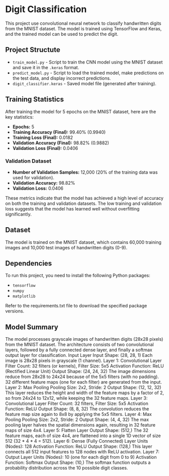 # Digit Classification 

This project use convolutional neural network to classify handwritten digits from the MNIST dataset. The model is trained using TensorFlow and Keras, and the trained model can be used to predict the digit.

## Project Structute 

- `train_model.py` - Script to train the CNN model using the MNIST dataset and save it in the `.keras` format.
- `predict_model.py` - Script to load the trained model, make predictions on the test data, and display incorrect predictions.
- `digit_classifier.keras` - Saved model file (generated after training).

## Training Statistics

After training the model for 5 epochs on the MNIST dataset, here are the key statistics:

- **Epochs:** 5
- **Training Accuracy (Final):** 99.40% (0.9940)
- **Training Loss (Final):** 0.0182
- **Validation Accuracy (Final):** 98.82% (0.9882)
- **Validation Loss (Final):** 0.0406

### Validation Dataset

- **Number of Validation Samples:** 12,000 (20% of the training data was used for validation).
- **Validation Accuracy:** 98.82%
- **Validation Loss:** 0.0406

These metrics indicate that the model has achieved a high level of accuracy on both the training and validation datasets. The low training and validation loss suggests that the model has learned well without overfitting significantly.


## Dataset
The model is trained on the MNIST dataset, which contains 60,000 training images and 10,000 test images of handwritten digits (0-9).

## Dependencies

To run this project, you need to install the following Python packages:

- `tensorflow`
- `numpy`
- `matplotlib`

Refer to the requirements.txt file to download the specified package versions.

## Model Summary 

The model processes grayscale images of handwritten digits (28x28 pixels) from the MNIST dataset. The architecture consists of two convolutional layers, followed by a fully connected dense layer, and finally a softmax output layer for classification.
Input Layer
Input Shape: (28, 28, 1)
Each image is 28x28 pixels in grayscale (1 channel).
Layer 1: Convolutional Layer 
Filter Count: 32 filters (or kernels), Filter Size: 5x5
Activation Function: ReLU (Rectified Linear Unit)
Output Shape: (24, 24, 32)
The image dimensions reduce from 28x28 to 24x24 because of the 5x5 filters (with no padding).
32 different feature maps (one for each filter) are generated from the input.
Layer 2: Max Pooling 
Pooling Size: 2x2, Stride: 2
Output Shape: (12, 12, 32)
This layer reduces the height and width of the feature maps by a factor of 2, so from 24x24 to 12x12, while keeping the 32 feature maps.
Layer 3: Convolutional Layer 
Filter Count: 32 filters, Filter Size: 5x5
Activation Function: ReLU
Output Shape: (8, 8, 32)
The convolution reduces the feature map size again to 8x8 by applying the 5x5 filters.
Layer 4: Max Pooling
Pooling Size: 2x2, Stride: 2
Output Shape: (4, 4, 32)
The max pooling layer halves the spatial dimensions again, resulting in 32 feature maps of size 4x4.
Layer 5: Flatten Layer
Output Shape: (512,)
The 32 feature maps, each of size 4x4, are flattened into a single 1D vector of size 512 (32 * 4 * 4 = 512).
Layer 6: Dense (Fully Connected) Layer
Units (Nodes): 128
Activation Function: ReLU
Output Shape: (128,)
This layer connects all 512 input features to 128 nodes with ReLU activation.
Layer 7: Output Layer
Units (Nodes): 10 (one for each digit from 0 to 9)
Activation Function: Softmax
Output Shape: (10,)
The softmax function outputs a probability distribution across the 10 possible digit classes.

